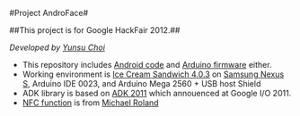 #Project AndroFace#


##This project is for Google HackFair 2012.##

*Developed by [Yunsu Choi](mailto:goodbye.tigris@gmail.com "goodbye.tigris@gmail.com")*

- This repository includes [Android code](https://github.com/YunsuChoi/AndroFace/tree/master/NFC_Module) and [Arduino firmware](https://github.com/YunsuChoi/AndroFace/tree/master/AndroFace_Firmware) either.
- Working environment is [Ice Cream Sandwich 4.0.3](http://developer.android.com/intl/ko/about/versions/android-4.0.3.html) on [Samsung Nexus S](http://en.wikipedia.org/wiki/Nexus_s), Arduino IDE 0023, and Arduino Mega 2560 + USB host Shield
- ADK library is based on [ADK 2011](http://developer.android.com/intl/ko/tools/adk/adk.html) which annouenced at Google I/O 2011.
- [NFC function](https://github.com/YunsuChoi/AndroFace/tree/master/NFC_Module) is from [Michael Roland](http://www.mroland.at/projects/nfc-taginfo/)